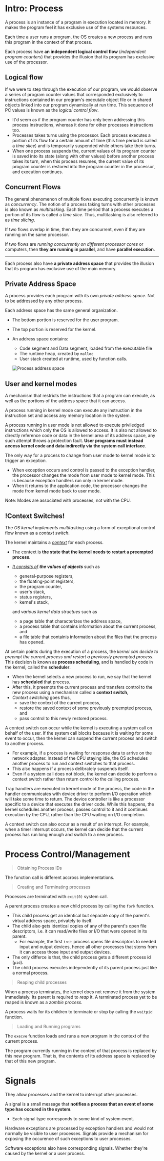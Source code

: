 # Intro: Process
A process is an instance of a program in execution located in memory. It makes the program feel it has exclusive use of the systems resources.

Each time a user runs a program, the OS creates a new process and runs this program in the context of that process.

Each process have **an independent logical control flow** (_independent program counters_) that provides the illusion that its program has exclusive use of the processor.

## Logical flow

If we were to step through the execution of our program, we would observe a series of program counter values that corresponded exclusively to instructions contained in our program's executale object file or in shared objects linked into our program dynamically at run time. This sequence of PC values is known as the *logical control flow*.
- It'd seem as if the program counter has only been addressing this process instructions, whereas it done for other processes instructions too.
- Processes takes turns using the processor. Each process executes a portion of its flow for a certain amount of time (this time period is called a _time slice_) and is temporarily suspended while others take their turns.
- When one process suspends the, current values of its program counter is saved into its state (along with other values) before another process takes its turn, when this process resumes, the current value of its program counter is restored into the program counter in the processor, and execution continues.

## Concurrent Flows

The general phenomenon of multiple flows executing concurrently is known as _concurrency_. The notion of a process taking turns with other processes is also known as _multitasking_. Each time period that a process executes a portion of its flow is called a _time slice_. Thus, multitasking is also referred to as _time slicing_.

If two flows overlap in time, then they are concurrent, even if they are running on the same processor.

If two flows are _running concurrently on different processor cores_ or computers, then **they are running in parallel**, and have **parallel execution**.

---

Each process also have **a private address space** that provides the illusion that its program has exclusive use of the main memory.

## Private Address Space

A process provides each program with its own *private address space*. Not to be addressed by any other process.

Each address space has the same general organization.
- The bottom portion is reserved for the user program.
- The top portion is reserved for the kernel.
- An address space contains:
  - Code segment and Data segment, loaded from the executable file
  - The runtime heap, created by `malloc`
  - User stack created at runtime, used by function calls.
  
  ![Process address space](./imgs/process-address-space.png)

## User and kernel modes

A mechanism that restricts the instructions that a program can execute, as well as the portions of the address space that it can access.

A process running in kernel mode can execute any instruction in the instruction set and access any memory location in the system.

A process running in user mode is not allowed to execute priviledged instructions which only the OS is allowed to access. It is also not allowed to directly reference code or data in the kernel area of its address space, any such attempt throws a protection fault. **User programs must instead access kernel code and data indirectly via the system call interface**.

The only way for a process to change from user mode to kernel mode is to trigger an exception.
- When exception occurs and control is passed to the exception handler, the processor changes the mode from user mode to kernel mode. This is because exception handlers run only in kernel mode.
- When it returns to the application code, the processor changes the mode from kernel mode back to user mode.

Note: Modes are associated with processes, not with the CPU.

## !Context Switches!

The *OS kernel implements multitasking* using a form of exceptional control flow known as a _context switch_.

The kernel maintains a <u>*context*</u> for each process.
- The context is **the state that the kernel needs to restart a preempted process**.
- <u>*It consists of*</u> ***the values of objects*** such as
  - general-purpose registers, 
  - the floating-point registers, 
  - the program counter, 
  - user's stack, 
  - status registers, 
  - kernel's stack, 
  
  and *various kernel data structues* such as 
  - a page table that characterizes the address space, 
  - a process table that contains information about the current process, and 
  - a file table that containis information about the files that the process has opened.

At certain points during the execution of a process, the *kernel can decide to preempt the current process and restart a previously preempted process*. This decision is known as **process scheduling**, and is handled by code in the kernel, called the **scheduler**.
- When the kernel selects a new process to run, we say that the kernel has **scheduled** that process.
- After this, it preempts the current process and transfers control to the new process using a mechanism called a **context switch**, 
- *Context switching* goes thus,
  - save the context of the current process,
  - restore the saved context of some previously preempted process, and
  - pass control to this newly restored process.

A context switch can occur while the kernel is executing a system call on behalf of the user. If the system call blocks because it is waiting for some event to occur, then the kernel can suspend the current process and switch to another process.
- For example, if a process is waiting for response data to arrive on the network adapter. Instead of the CPU staying idle, the OS schedules another process to run and context switches to that process.
- This also happens if a process delibrately suspends itself.
- Even if a system call does not block, the kernel can decide to perform a context switch rather than return control to the calling process.

Trap handlers are executed in kernel mode of the process, the code in the handler communicates with device driver to perform I/O operation which will take some time to return. The device controller is like a processor specific to a device that executes the driver code. While this happens, the kernel schedules another process, passes control to it and it continues execution by the CPU, rather than the CPU waiting on I/O completion.

A context switch can also occur as a result of an interrupt. For example, when a timer interrupt occurs, the kernel can decide that the current process has run long enough and switch to a new process.

# Process Control/Management
> Obtaining Process IDs

The function call is different accross implementations.

> Creating and Terminating processes

Processes are terminated with `exit(0)` system call.

A parent process creates a new child process by calling the `fork` function.
- This child process get an identical but separate copy of the parent's virtual address space, privately to itself.
- The child also gets identical copies of any of the parent's open file descriptors, i.e. it can read/write files or I/O that were opened in its parent. 
  - For example, the first `init` process opens file descriptors to needed input and output devices, hence all other processes that stems from it can access those input and output devices.
- The only differce is that, the child process gets a different process id (`pid`).
- The child process executes independently of its parent process just like a normal process.


> Reaping child processes

When a process terminates, the kernel does not remove it from the system immediately. Its parent is required to _reap_ it. A terminated process yet to be reaped is known as a *zombie process*.

A process waits for its children to terminate or stop by calling the `waitpid` function.

> Loading and Running programs

The `execve` function loads and runs a new program in the context of the current process. 

The program currently running in the context of that process is replaced by this new program. That is, the contents of its address space is replaced by that of this new program.

# Signals
They allow processes and the kernel to interrupt other processes.

A signal is a small message that **notifies a process that an event of some type has occured in the system**.
- Each signal type corresponds to some kind of system event. 

Hardware exceptions are processed by exception handlers and would not normally be visible to user processes. Signals provide a mechanism for exposing the occurence of such exceptions to user processes.

Software exceptions also have corresponding signals. Whether they're caused by the kernel or a user process.

